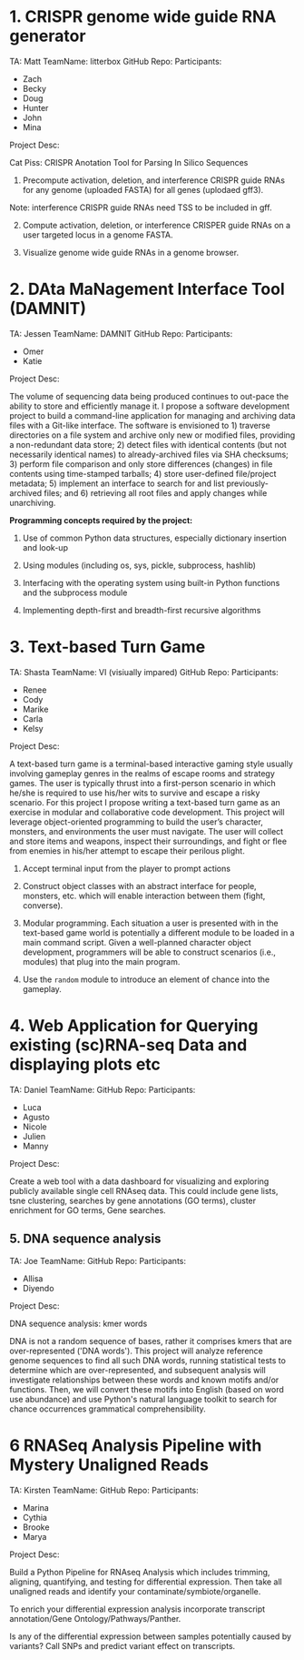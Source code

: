 # 1. CRISPR genome wide guide RNA generator

TA: Matt
TeamName: litterbox
GitHub Repo:
Participants:
 - Zach
 - Becky
 - Doug
 - Hunter
 - John
 - Mina
 
Project Desc:

Cat Piss: CRISPR Anotation Tool for Parsing In Silico Sequences

1) Precompute activation, deletion, and interference CRISPR guide RNAs for any genome (uploaded FASTA) for all genes (uplodaed gff3). 

Note: interference CRISPR guide RNAs need TSS to be included in gff.

2) Compute activation, deletion, or interference CRISPER guide RNAs on a user targeted locus in a genome FASTA. 

3) Visualize genome wide guide RNAs in a genome browser.



# 2. DAta MaNagement Interface Tool (DAMNIT)

TA: Jessen
TeamName: DAMNIT
GitHub Repo:
Participants:
 - Omer
 - Katie

Project Desc:

The volume of sequencing data being produced continues to out-pace the ability to store and efficiently manage it. I propose a software development project to build a command-line application for managing and archiving data files with a Git-like interface. The software is envisioned to 1) traverse directories on a file system and archive only new or modified files, providing a non-redundant data store; 2) detect files with identical contents (but not necessarily identical names) to already-archived files via SHA checksums; 3) perform file comparison and only store differences (changes) in file contents using time-stamped tarballs; 4) store user-defined file/project metadata; 5) implement an interface to search for and list previously-archived files; and 6) retrieving all root files and apply changes while unarchiving.

 

**Programming concepts required by the project:**

1.   Use of common Python data structures, especially dictionary insertion and look-up

2.   Using modules (including os, sys, pickle, subprocess, hashlib)

3.   Interfacing with the operating system using built-in Python functions and the subprocess module

4.   Implementing depth-first and breadth-first recursive algorithms




# 3. Text-based Turn Game

TA: Shasta
TeamName: VI (visiually impared)
GitHub Repo:
Participants:
 - Renee
 - Cody
 - Marike
 - Carla
 - Kelsy

Project Desc:


A text-based turn game is a terminal-based interactive gaming style usually involving gameplay genres in the realms of escape rooms and strategy games. The user is typically thrust into a first-person scenario in which he/she is required to use his/her wits to survive and escape a risky scenario. For this project I propose writing a text-based turn game as an exercise in modular and collaborative code development. This project will leverage object-oriented programming to build the user’s character, monsters, and environments the user must navigate. The user will collect and store items and weapons, inspect their surroundings, and fight or flee from enemies in his/her attempt to escape their perilous plight. 

 


1.   Accept terminal input from the player to prompt actions

2.   Construct object classes with an abstract interface for people, monsters, etc. which will enable interaction between them (fight, converse).

3.   Modular programming. Each situation a user is presented with in the text-based game world is potentially a different module to be loaded in a main command script. Given a well-planned character object development, programmers will be able to construct scenarios (i.e., modules) that plug into the main program.

4.   Use the `random` module to introduce an element of chance into the gameplay.



# 4. Web Application for Querying existing (sc)RNA-seq Data and displaying plots etc 

TA: Daniel
TeamName: 
GitHub Repo:
Participants:
 - Luca
 - Agusto
 - Nicole
 - Julien
 - Manny

Project Desc:

Create a web tool with a data dashboard for visualizing and exploring publicly available single cell RNAseq data. This could include gene lists, tsne clustering, searches by gene annotations (GO terms), cluster enrichment for GO terms, Gene searches.






## 5. DNA sequence analysis


TA: Joe
TeamName: 
GitHub Repo:
Participants:
 - Allisa
 - Diyendo

Project Desc:

DNA sequence analysis: kmer words


DNA is not a random sequence of bases, rather it comprises kmers that are over-represented ('DNA words'). This project will analyze reference genome sequences to find all such DNA words, running statistical tests to determine which are over-represented, and subsequent analysis will investigate relationships between these words and known motifs and/or functions. Then, we will convert these motifs into English (based on word use abundance) and use Python's natural language toolkit to search for chance occurrences grammatical comprehensibility.  






# 6 RNASeq Analysis Pipeline with Mystery Unaligned Reads

TA: Kirsten
TeamName: 
GitHub Repo:
Participants:
 - Marina
 - Cythia
 - Brooke
 - Marya

Project Desc:

Build a Python Pipeline for RNAseq Analysis which includes trimming, aligning, quantifying, and testing for differential expression. Then take all unaligned reads and identify your contaminate/symbiote/organelle. 

To enrich your differential expression analysis incorporate transcript annotation/Gene Ontology/Pathways/Panther.

Is any of the differential expression between samples potentially caused by variants? Call SNPs and predict variant effect on transcripts.







 

